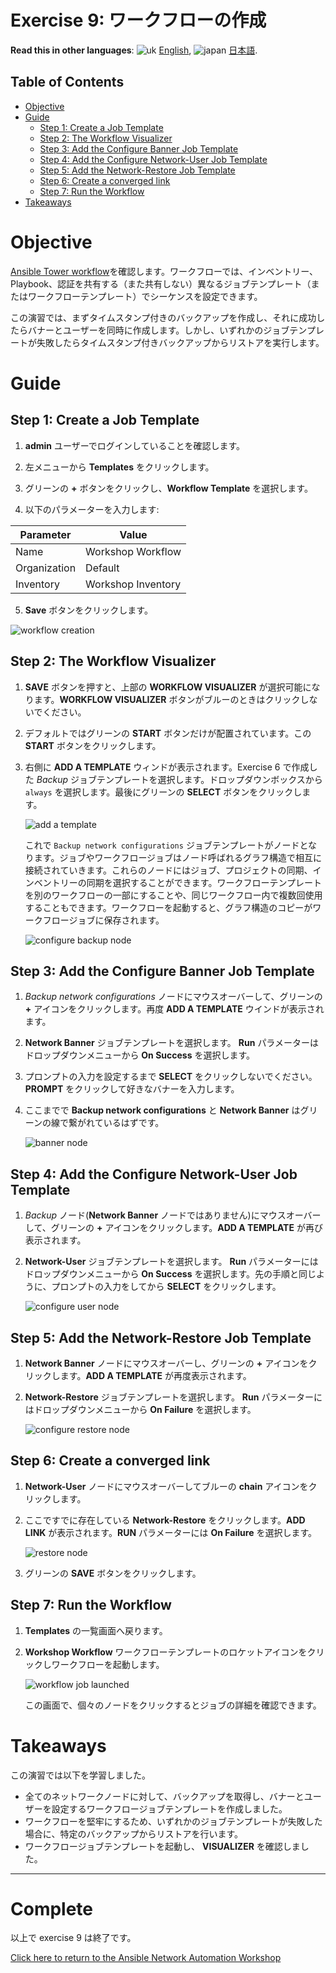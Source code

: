 # Exercise 9: ワークフローの作成

**Read this in other languages**: ![uk](https://github.com/ansible/workshops/raw/devel/images/uk.png) [English](README.md),  ![japan](https://github.com/ansible/workshops/raw/devel/images/japan.png) [日本語](README.ja.md).

## Table of Contents

- [Objective](#objective)
- [Guide](#guide)
  - [Step 1: Create a Job Template](#step-1-create-a-job-template)
  - [Step 2: The Workflow Visualizer](#step-2-the-workflow-visualizer)
  - [Step 3: Add the Configure Banner Job Template](#step-3-add-the-configure-banner-job-template)
  - [Step 4: Add the Configure Network-User Job Template](#step-4-add-the-configure-network-user-job-template)
  - [Step 5: Add the Network-Restore Job Template](#step-5-add-the-network-restore-job-template)
  - [Step 6: Create a converged link](#step-6-create-a-converged-link)
  - [Step 7: Run the Workflow](#step-7-run-the-workflow)
- [Takeaways](#takeaways)

# Objective

[Ansible Tower workflow](https://docs.ansible.com/ansible-tower/latest/html/userguide/workflows.html)を確認します。ワークフローでは、インベントリー、Playbook、認証を共有する（また共有しない）異なるジョブテンプレート（またはワークフローテンプレート）でシーケンスを設定できます。

この演習では、まずタイムスタンプ付きのバックアップを作成し、それに成功したらバナーとユーザーを同時に作成します。しかし、いずれかのジョブテンプレートが失敗したらタイムスタンプ付きバックアップからリストアを実行します。

# Guide

## Step 1: Create a Job Template

1. **admin** ユーザーでログインしていることを確認します。

2. 左メニューから **Templates** をクリックします。

3. グリーンの **+** ボタンをクリックし、**Workflow Template** を選択します。

4. 以下のパラメーターを入力します:

| Parameter | Value |
|---|---|
| Name  | Workshop Workflow  |
|  Organization |  Default |
|  Inventory |  Workshop Inventory |

5. **Save** ボタンをクリックします。

![workflow creation](images/workflow_create.gif)

## Step 2: The Workflow Visualizer

1. **SAVE** ボタンを押すと、上部の **WORKFLOW VISUALIZER** が選択可能になります。**WORKFLOW VISUALIZER** ボタンがブルーのときはクリックしないでください。

2. デフォルトではグリーンの **START** ボタンだけが配置されています。この **START** ボタンをクリックします。

3. 右側に **ADD A TEMPLATE** ウィンドが表示されます。Exercise 6 で作成した *Backup* ジョブテンプレートを選択します。ドロップダウンボックスから `always` を選択します。最後にグリーンの **SELECT** ボタンをクリックします。

   ![add a template](images/add-a-template.png)

   これで `Backup network configurations` ジョブテンプレートがノードとなります。ジョブやワークフロージョブはノード呼ばれるグラフ構造で相互に接続されていきます。これらのノードにはジョブ、プロジェクトの同期、インベントリーの同期を選択することができます。ワークフローテンプレートを別のワークフローの一部にすることや、同じワークフロー内で複数回使用することもできます。ワークフローを起動すると、グラフ構造のコピーがワークフロージョブに保存されます。

   ![configure backup node](images/configure-backup.png)

## Step 3: Add the Configure Banner Job Template

1. *Backup network configurations* ノードにマウスオーバーして、グリーンの **+** アイコンをクリックします。再度 **ADD A TEMPLATE** ウインドが表示されます。

2. **Network Banner** ジョブテンプレートを選択します。 **Run** パラメーターはドロップダウンメニューから **On Success** を選択します。

3. プロンプトの入力を設定するまで **SELECT** をクリックしないでください。**PROMPT** をクリックして好きなバナーを入力します。

4.  ここまでで **Backup network configurations** と **Network Banner** はグリーンの線で繋がれているはずです。

    ![banner node](images/configure-banner.png)

## Step 4: Add the Configure Network-User Job Template

1. *Backup* ノード(**Network Banner** ノードではありません)にマウスオーバーして、グリーンの **+** アイコンをクリックします。**ADD A TEMPLATE** が再び表示されます。

2. **Network-User** ジョブテンプレートを選択します。 **Run** パラメーターにはドロップダウンメニューから **On Success** を選択します。先の手順と同じように、プロンプトの入力をしてから **SELECT** をクリックします。

    ![configure user node](images/configure-user.png)


## Step 5: Add the Network-Restore Job Template

1.  **Network Banner** ノードにマウスオーバーし、グリーンの **+** アイコンをクリックします。**ADD A TEMPLATE** が再度表示されます。

2. **Network-Restore** ジョブテンプレートを選択します。 **Run** パラメーターにはドロップダウンメニューから **On Failure** を選択します。

   ![configure restore node](images/configure-restore.png)

## Step 6: Create a converged link

1. **Network-User** ノードにマウスオーバーしてブルーの **chain** アイコンをクリックします。

2. ここですでに存在している **Network-Restore** をクリックします。**ADD LINK** が表示されます。**RUN** パラメーターには **On Failure** を選択します。

    ![restore node](images/completed-workflow.png)

3. グリーンの **SAVE** ボタンをクリックします。

## Step 7: Run the Workflow

1. **Templates** の一覧画面へ戻ります。

2. **Workshop Workflow** ワークフローテンプレートのロケットアイコンをクリックしワークフローを起動します。

   ![workflow job launched](images/running-workflow.png)

    この画面で、個々のノードをクリックするとジョブの詳細を確認できます。

# Takeaways

この演習では以下を学習しました。
 - 全てのネットワークノードに対して、バックアップを取得し、バナーとユーザーを設定するワークフロージョブテンプレートを作成しました。
 - ワークフローを堅牢にするため、いずれかのジョブテンプレートが失敗した場合に、特定のバックアップからリストアを行います。
 - ワークフロージョブテンプレートを起動し、 **VISUALIZER** を確認しました。

---

# Complete

以上で exercise 9 は終了です。

[Click here to return to the Ansible Network Automation Workshop](../README.ja.md)
